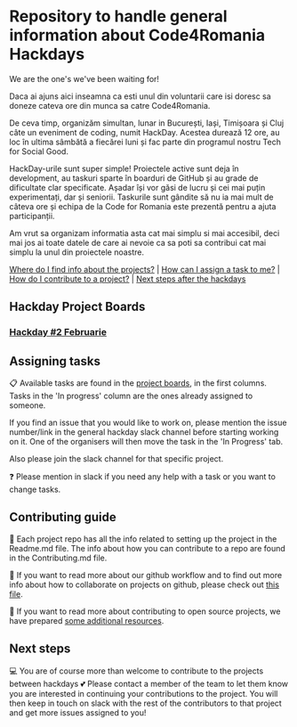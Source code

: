 # Repository to handle general information about Code4Romania Hackdays

We are the one's we've been waiting for!

Daca ai ajuns aici inseamna ca esti unul din voluntarii care isi doresc sa doneze cateva ore din munca sa catre Code4Romania.

De ceva timp, organizăm simultan, lunar in București, Iași, Timișoara și Cluj câte un eveniment de coding, numit HackDay. Acestea durează 12 ore, au loc în ultima sâmbătă a fiecărei luni și fac parte din programul nostru Tech for Social Good.

HackDay-urile sunt super simple! Proiectele active sunt deja în development, au taskuri sparte în boarduri de GitHub și au grade de dificultate clar specificate. Așadar își vor găsi de lucru și cei mai puțin experimentați, dar și seniorii. Taskurile sunt gândite să nu ia mai mult de câteva ore și echipa de la Code for Romania este prezentă pentru a ajuta participanții.

Am vrut sa organizam informatia asta cat mai simplu si mai accesibil, deci mai jos ai toate datele de care ai nevoie ca sa poti sa contribui cat mai simplu la unul din proiectele noastre.

[Where do I find info about the projects?](#hackday-project-boards) | [How can I assign a task to me?](#assigning-tasks) | [How do I contribute to a project?](#contributing-guide) | [Next steps after the hackdays](#next-steps)

## Hackday Project Boards

###  [Hackday #2 Februarie](https://github.com/code4romania/hackdays/blob/master/Hackday%232-Februarie.md)

## Assigning tasks

:clipboard: Available tasks are found in the [project boards](#hackday-project-boards), in the first columns. Tasks in the 'In progress' column are the ones already assigned to someone. 

If you find an issue that you would like to work on, please mention the issue number/link in the general hackday slack channel before starting working on it. One of the organisers will then move the task in the 'In Progress' tab.

Also please join the slack channel for that specific project. 

:question: Please mention in slack if you need any help with a task or you want to change tasks. 

## Contributing guide

:scroll: Each project repo has all the info related to setting up the project in the Readme.md file. The info about how you can contribute to a repo are found in the Contributing.md file.

:twisted_rightwards_arrows: If you want to read more about our github workflow and to find out more info about how to collaborate on projects on github, please check out [this file](https://github.com/code4romania/civichq-client/blob/develop/.github/WORKFLOW.md).

:open_file_folder: If you want to read more about contributing to open source projects, we have prepared [some additional resources](https://code4romania.github.io/knowledge/#contributing-to-open-source).

## Next steps

:computer: You are of course more than welcome to contribute to the projects between hackdays :two_hearts: Please contact a member of the team to let them know you are interested in continuing your contributions to the project. You will then keep in touch on slack with the rest of the contributors to that project and get more issues assigned to you!
